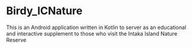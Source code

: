 # Birdy_ICNature
This is an Android application written in Kotlin to server as an educational and interactive supplement to those who visit the Intaka Island Nature Reserve
